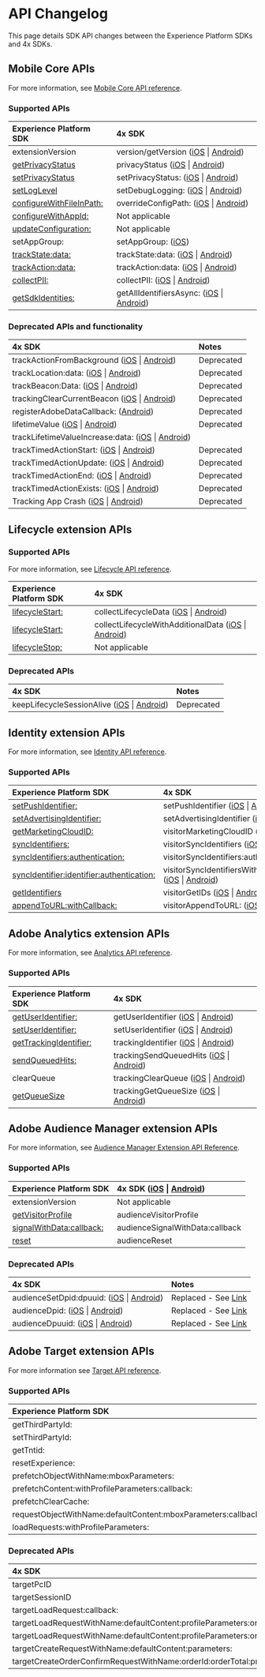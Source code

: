 # API Changelog

This page details SDK API changes between the Experience Platform SDKs and 4x SDKs.

## Mobile Core APIs <a id="audience-manager-extension-apis"></a>

For more information, see [Mobile Core API reference](../../using-mobile-extensions/mobile-core/mobile-core-api-reference.md).

### Supported APIs

| Experience Platform SDK | 4x SDK |
| :--- | :--- |
| extensionVersion | version/getVersion \([iOS](https://marketing.adobe.com/resources/help/en_US/mobile/ios/sdk_methods.html) \| [Android](https://marketing.adobe.com/resources/help/en_US/mobile/android/methods.html)\) |
| [getPrivacyStatus](../privacy-and-gdpr.md#set-and-get-privacy-status) | privacyStatus \([iOS](https://marketing.adobe.com/resources/help/en_US/mobile/ios/sdk_methods.html) \| [Android](https://marketing.adobe.com/resources/help/en_US/mobile/android/methods.html)\) |
| [setPrivacyStatus](../privacy-and-gdpr.md#set-and-get-privacy-status) | setPrivacyStatus: \([iOS](https://marketing.adobe.com/resources/help/en_US/mobile/ios/sdk_methods.html) \| [Android](https://marketing.adobe.com/resources/help/en_US/mobile/android/methods.html)\) |
| [setLogLevel](../../getting-started/initialize-the-sdk.md#enable-debug-logging) | setDebugLogging: \([iOS](https://marketing.adobe.com/resources/help/en_US/mobile/ios/sdk_methods.html) \| [Android](https://marketing.adobe.com/resources/help/en_US/mobile/android/methods.html)\) |
| [configureWithFileInPath:]() | overrideConfigPath: \([iOS](https://marketing.adobe.com/resources/help/en_US/mobile/ios/sdk_methods.html) \| [Android](https://marketing.adobe.com/resources/help/en_US/mobile/android/methods.html)\) |
| [configureWithAppId:]() | Not applicable |
| [updateConfiguration:]() | Not applicable |
| setAppGroup: | setAppGroup: \([iOS](https://marketing.adobe.com/resources/help/en_US/mobile/ios/ios_ext.html)\) |
| [trackState:data:](../../using-mobile-extensions/mobile-core/mobile-core-api-reference.md#track-app-states-and-views) | trackState:data: \([iOS](https://marketing.adobe.com/resources/help/en_US/mobile/ios/states.html) \| [Android](https://marketing.adobe.com/resources/help/en_US/mobile/android/states.html)\) |
| [trackAction:data:](../../using-mobile-extensions/mobile-core/mobile-core-api-reference.md#track-app-states-and-views) | trackAction:data: \([iOS](https://marketing.adobe.com/resources/help/en_US/mobile/ios/actions.html) \| [Android](https://marketing.adobe.com/resources/help/en_US/mobile/android/actions.html)\) |
| [collectPII:](../../using-mobile-extensions/mobile-core/mobile-core-api-reference.md#collect-pii) | collectPII: \([iOS](https://marketing.adobe.com/resources/help/en_US/mobile/ios/c_pii-postbacks.html) \| [Android](https://marketing.adobe.com/resources/help/en_US/mobile/android/c_pii-postbacks.html)\) |
| [getSdkIdentities:](../../using-mobile-extensions/mobile-core/identity/identity-api-reference.md#get-identifiers) | getAllIdentifiersAsync: \([iOS](https://marketing.adobe.com/resources/help/en_US/mobile/ios/c_mob_gdpr_ret-stored-ids-ios.html) \| [Android](https://marketing.adobe.com/resources/help/en_US/mobile/android/c_mob_gdpr_ret-stored-ids-android.html)\) |

### Deprecated APIs and functionality

| 4x SDK | Notes |
| :--- | :--- |
| trackActionFromBackground \([iOS](https://marketing.adobe.com/resources/help/en_US/mobile/ios/actions.html) \| [Android](https://marketing.adobe.com/resources/help/en_US/mobile/android/actions.html)\) | Deprecated |
| trackLocation:data: \([iOS](https://marketing.adobe.com/resources/help/en_US/mobile/ios/geo_poi.html) \| [Android](https://marketing.adobe.com/resources/help/en_US/mobile/android/geo_poi.html)\) | Deprecated |
| trackBeacon:Data: \([iOS](https://marketing.adobe.com/resources/help/en_US/mobile/ios/ibeacon.html) \| [Android](https://marketing.adobe.com/resources/help/en_US/mobile/android/beacon.html)\) | Deprecated |
| trackingClearCurrentBeacon \([iOS](https://marketing.adobe.com/resources/help/en_US/mobile/ios/ibeacon.html) \| [Android](https://marketing.adobe.com/resources/help/en_US/mobile/android/beacon.html)\) | Deprecated |
| registerAdobeDataCallback: \([Android](https://marketing.adobe.com/resources/help/en_US/mobile/android/methods.html)\) | Deprecated |
| lifetimeValue \([iOS](https://marketing.adobe.com/resources/help/en_US/mobile/ios/lifetime_value.html) \| [Android](https://marketing.adobe.com/resources/help/en_US/mobile/android/lifetime_value.html)\) | Deprecated |
| trackLifetimeValueIncrease:data: \([iOS](https://marketing.adobe.com/resources/help/en_US/mobile/ios/lifetime_value.html) \| [Android](https://marketing.adobe.com/resources/help/en_US/mobile/android/lifetime_value.html)\) |  |
| trackTimedActionStart: \([iOS](https://marketing.adobe.com/resources/help/en_US/mobile/ios/timed_actions.html) \| [Android](https://marketing.adobe.com/resources/help/en_US/mobile/android/timed_actions.html)\) | Deprecated |
| trackTimedActionUpdate: \([iOS](https://marketing.adobe.com/resources/help/en_US/mobile/ios/timed_actions.html) \| [Android](https://marketing.adobe.com/resources/help/en_US/mobile/android/timed_actions.html)\) | Deprecated |
| trackTimedActionEnd: \([iOS](https://marketing.adobe.com/resources/help/en_US/mobile/ios/timed_actions.html) \| [Android](https://marketing.adobe.com/resources/help/en_US/mobile/android/timed_actions.html)\) | Deprecated |
| trackTimedActionExists: \([iOS](https://marketing.adobe.com/resources/help/en_US/mobile/ios/timed_actions.html) \| [Android](https://marketing.adobe.com/resources/help/en_US/mobile/android/timed_actions.html)\) | Deprecated |
| Tracking App Crash \([iOS](https://marketing.adobe.com/resources/help/en_US/mobile/ios/crashes.html) \| [Android](https://marketing.adobe.com/resources/help/en_US/mobile/android/crashes.html)\) | Deprecated |

## Lifecycle extension APIs <a id="audience-manager-extension-apis"></a>

### Supported APIs

For more information, see [Lifecycle API reference](../../using-mobile-extensions/mobile-core/lifecycle/lifecycle-api-reference.md).

| Experience Platform SDK | 4x SDK |
| :--- | :--- |
| [lifecycleStart:](../../using-mobile-extensions/mobile-core/lifecycle/lifecycle-api-reference.md#lifecycle-start-and-pause) | collectLifecycleData \([iOS](https://marketing.adobe.com/resources/help/en_US/mobile/ios/sdk_methods.html) \| [Android](https://marketing.adobe.com/resources/help/en_US/mobile/android/methods.html)\) |
| [lifecycleStart:](../../using-mobile-extensions/mobile-core/lifecycle/lifecycle-api-reference.md#collect-additional-data-with-lifecycle) | collectLifecycleWithAdditionalData \([iOS](https://marketing.adobe.com/resources/help/en_US/mobile/ios/sdk_methods.html) \| [Android](https://marketing.adobe.com/resources/help/en_US/mobile/android/methods.html)\) |
| [lifecycleStop:](../../using-mobile-extensions/mobile-core/lifecycle/lifecycle-api-reference.md#lifecycle-start-and-pause) | Not applicable |

### Deprecated APIs

| 4x SDK | Notes |
| :--- | :--- |
| keepLifecycleSessionAlive \([iOS](https://marketing.adobe.com/resources/help/en_US/mobile/ios/sdk_methods.html) \| [Android](https://marketing.adobe.com/resources/help/en_US/mobile/android/methods.html)\) | Deprecated |

## Identity extension APIs <a id="audience-manager-extension-apis"></a>

For more information, see [Identity API reference](../../using-mobile-extensions/mobile-core/identity/identity-api-reference.md).

### Supported APIs

| Experience Platform SDK | 4x SDK |
| :--- | :--- |
| [setPushIdentifier:](../../using-mobile-extensions/mobile-core/identity/identity-api-reference.md#set-the-push-identifier) | setPushIdentifier \([iOS](https://marketing.adobe.com/resources/help/en_US/mobile/ios/sdk_methods.html) \| [Android](https://marketing.adobe.com/resources/help/en_US/mobile/android/methods.html)\) |
| [setAdvertisingIdentifier:](../../using-mobile-extensions/mobile-core/identity/identity-api-reference.md#set-an-advertising-identifier) | setAdvertisingIdentifier \([iOS](https://marketing.adobe.com/resources/help/en_US/mobile/ios/sdk_methods.html) \| [Android](https://marketing.adobe.com/resources/help/en_US/mobile/android/methods.html)\) |
| [getMarketingCloudID:](../../using-mobile-extensions/mobile-core/identity/identity-api-reference.md#get-experience-cloud-ids) | visitorMarketingCloudID \([iOS](https://marketing.adobe.com/resources/help/en_US/mobile/ios/mc_methods.html) \| [Android](https://marketing.adobe.com/resources/help/en_US/mobile/android/mc_methods.html)\) |
| [syncIdentifiers:](../../using-mobile-extensions/mobile-core/identity/identity-api-reference.md#synch-identifiers) | visitorSyncIdentifiers \([iOS](https://marketing.adobe.com/resources/help/en_US/mobile/ios/mc_methods.html) \| [Android](https://marketing.adobe.com/resources/help/en_US/mobile/android/mc_methods.html)\) |
| [syncIdentifiers:authentication:](../../using-mobile-extensions/mobile-core/identity/identity-api-reference.md#synch-identifiers) | visitorSyncIdentifiers:authenticationState: \([iOS](https://marketing.adobe.com/resources/help/en_US/mobile/ios/mc_methods.html) \| [Android](https://marketing.adobe.com/resources/help/en_US/mobile/android/mc_methods.html)\) |
| [syncIdentifier:identifier:authentication:](../../using-mobile-extensions/mobile-core/identity/identity-api-reference.md#synch-identifiers) | visitorSyncIdentifiersWithType:identifier:authenticationState: \([iOS](https://marketing.adobe.com/resources/help/en_US/mobile/ios/mc_methods.html) \| [Android](https://marketing.adobe.com/resources/help/en_US/mobile/android/mc_methods.html)\) |
| [getIdentifiers](../../using-mobile-extensions/mobile-core/identity/identity-api-reference.md#get-identifiers) | visitorGetIDs \([iOS](https://marketing.adobe.com/resources/help/en_US/mobile/ios/mc_methods.html) \| [Android](https://marketing.adobe.com/resources/help/en_US/mobile/android/mc_methods.html)\) |
| [appendToURL:withCallback:](../../using-mobile-extensions/mobile-core/identity/identity-api-reference.md#append-visitor-data-to-a-url) | visitorAppendToURL: \([iOS](https://marketing.adobe.com/resources/help/en_US/mobile/ios/mc_methods.html) \| [Android](https://marketing.adobe.com/resources/help/en_US/mobile/android/mc_methods.html)\) |

## Adobe Analytics extension APIs <a id="audience-manager-extension-apis"></a>

For more information, see [Analytics API reference](../../using-mobile-extensions/adobe-analytics/analytics-api-reference.md).

### Supported APIs

| Experience Platform SDK | 4x SDK |
| :--- | :--- |
| [getUserIdentifier:](../../using-mobile-extensions/adobe-analytics/analytics-api-reference.md#getcustomidentifier) | getUserIdentifier \([iOS](https://marketing.adobe.com/resources/help/en_US/mobile/ios/sdk_methods.html) \| [Android](https://marketing.adobe.com/resources/help/en_US/mobile/android/methods.html)\) |
| [setUserIdentifier:](../../using-mobile-extensions/adobe-analytics/analytics-api-reference.md#setcustomidentifier) | setUserIdentifier \([iOS](https://marketing.adobe.com/resources/help/en_US/mobile/ios/sdk_methods.html) \| [Android](https://marketing.adobe.com/resources/help/en_US/mobile/android/methods.html)\) |
| [getTrackingIdentifier:](../../using-mobile-extensions/adobe-analytics/analytics-api-reference.md#gettrackingidentifier) | trackingIdentifier \([iOS](https://marketing.adobe.com/resources/help/en_US/mobile/ios/sdk_methods.html) \| [Android](https://marketing.adobe.com/resources/help/en_US/mobile/android/methods.html)\) |
| [sendQueuedHits:](../../using-mobile-extensions/adobe-analytics/analytics-api-reference.md#sendqueuedhits) | trackingSendQueuedHits \([iOS](https://marketing.adobe.com/resources/help/en_US/mobile/ios/analytics_methods.html) \| [Android](https://marketing.adobe.com/resources/help/en_US/mobile/ios/analytics_methods.html)\) |
| clearQueue | trackingClearQueue \([iOS](https://marketing.adobe.com/resources/help/en_US/mobile/ios/analytics_methods.html) \| [Android](https://marketing.adobe.com/resources/help/en_US/mobile/ios/analytics_methods.html)\) |
| [getQueueSize](../../using-mobile-extensions/adobe-analytics/analytics-api-reference.md#sendqueuedhits-1) | trackingGetQueueSize \([iOS](https://marketing.adobe.com/resources/help/en_US/mobile/ios/analytics_methods.html) \| [Android](https://marketing.adobe.com/resources/help/en_US/mobile/ios/analytics_methods.html)\) |

## Adobe Audience Manager extension APIs <a id="audience-manager-extension-apis"></a>

For more information, see [Audience Manager Extension API Reference](../../using-mobile-extensions/adobe-audience-manager/audience-manager-api-reference.md).

### Supported APIs <a id="supported-apis"></a>

| Experience Platform SDK | 4x SDK \([iOS](https://marketing.adobe.com/resources/help/en_US/mobile/ios/aam_methods.html) \| [Android](https://marketing.adobe.com/resources/help/en_US/mobile/android/c_audience_manager_methods.html)\) |
| :--- | :--- |
| extensionVersion | Not applicable |
| [​getVisitorProfile​](../../using-mobile-extensions/adobe-audience-manager/audience-manager-api-reference.md#get-visitor-profile) | audienceVisitorProfile |
| [​signalWithData:callback:​](../../using-mobile-extensions/adobe-audience-manager/audience-manager-api-reference.md#send-signals-to-audience-manager) | audienceSignalWithData:callback |
| [​reset​](../../using-mobile-extensions/adobe-audience-manager/audience-manager-api-reference.md#reset-identifiers-and-profiles) | audienceReset |

### Deprecated APIs <a id="deprecated-apis"></a>

| 4x SDK | Notes |
| :--- | :--- |
| audienceSetDpid:dpuuid: \([iOS](https://marketing.adobe.com/resources/help/en_US/mobile/ios/aam_methods.html) \| [Android](https://marketing.adobe.com/resources/help/en_US/mobile/android/c_audience_manager_methods.html)\) | Replaced - See [Link](https://marketing.adobe.com/resources/help/en_US/aam/cid.html)​ |
| audienceDpid: \([iOS](https://marketing.adobe.com/resources/help/en_US/mobile/ios/aam_methods.html) \| [Android](https://marketing.adobe.com/resources/help/en_US/mobile/android/c_audience_manager_methods.html)\) | Replaced - See [Link](https://marketing.adobe.com/resources/help/en_US/aam/cid.html)​ |
| audienceDpuuid: \([iOS](https://marketing.adobe.com/resources/help/en_US/mobile/ios/aam_methods.html) \| [Android](https://marketing.adobe.com/resources/help/en_US/mobile/android/c_audience_manager_methods.html)\) | Replaced - See [Link](https://marketing.adobe.com/resources/help/en_US/aam/cid.html)​ |

## Adobe Target extension APIs

For more information see [Target API reference](../../using-mobile-extensions/adobe-target/target-api-reference.md).

### Supported APIs

| Experience Platform SDK | 4x SDK \(iOS \| Android\) |
| :--- | :--- |
| getThirdPartyId: | targetThirdPartyID |
| setThirdPartyId: | targetSetThirdPartyID |
| getTntid: | Not applicable |
| resetExperience: | targetClearCookies |
| prefetchObjectWithName:mboxParameters: | targetPrefetchObjectWithName:mboxParameters: |
| prefetchContent:withProfileParameters:callback: | targetPrefetchContent:withProfileParameters:callback: |
| prefetchClearCache: | targetPrefetchClearCache |
| requestObjectWithName:defaultContent:mboxParameters:callback: | targetRequestObjectWithName:defaultContent:mboxParameters:callback: |
| loadRequests:withProfileParameters: | targetLoadRequests:withProfileParameters: |

### Deprecated APIs

| 4x SDK | Notes |
| :--- | :--- |
| targetPcID | Deprecated |
| targetSessionID | Deprecated |
| targetLoadRequest:callback: | Deprecated |
| targetLoadRequestWithName:defaultContent:profileParameters:orderParameters:mboxParameters:callback: | Deprecated |
| targetLoadRequestWithName:defaultContent:profileParameters:orderParameters:mboxParameters:requestLocationParameters:callback: | Deprecated |
| targetCreateRequestWithName:defaultContent:parameters: | Deprecated |
| targetCreateOrderConfirmRequestWithName:orderId:orderTotal:productPurchasedId:parameters: | Deprecated |

